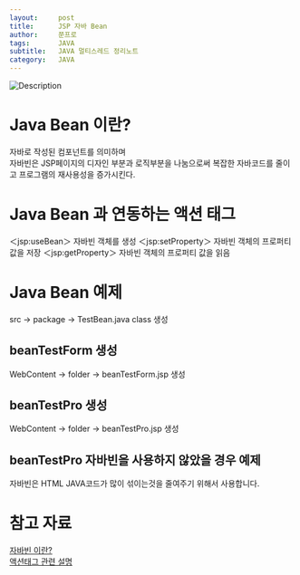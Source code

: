 ```yaml
---
layout:     post
title:      JSP 자바 Bean
author:     쭌프로
tags:       JAVA
subtitle:   JAVA 멀티스레드 정리노트
category:   JAVA
---
```


<!-- Start Writing Below in Markdown -->

![Description](https://alalstjr.github.io/jjunpro.github.io/img/java_bg.png)

# Java Bean 이란?

자바로 작성된 컴포넌트를 의미하며 <br/>
자바빈은 JSP페이지의 디자인 부분과 로직부분을 나눔으로써 복잡한 자바코드를 줄이고 프로그램의 재사용성을 증가시킨다.

# Java Bean 과 연동하는 액션 태그

＜jsp:useBean＞ 자바빈 객체를 생성
＜jsp:setProperty＞ 자바빈 객체의 프로퍼티 값을 저장
＜jsp:getProperty＞ 자바빈 객체의 프로퍼티 값을 읽음

# Java Bean 예제

src -> package -> TestBean.java class 생성

<script src="https://gist.github.com/alalstjr/619618b65a3d6f1143197778df2b09c2.js"></script>

## beanTestForm 생성

WebContent -> folder -> beanTestForm.jsp 생성

<script src="https://gist.github.com/alalstjr/b46b6745c90aae687792795dc2eecd33.js"></script>

## beanTestPro 생성

WebContent -> folder -> beanTestPro.jsp 생성

<script src="https://gist.github.com/alalstjr/fa7c6d2a250e13cc0b6a4e6dbf42adf6.js"></script>

## beanTestPro 자바빈을 사용하지 않았을 경우 예제

<script src="https://gist.github.com/alalstjr/50b353c9409067a5676436180c7509ef.js"></script>

자바빈은 HTML JAVA코드가 많이 섞이는것을 줄여주기 위해서 사용합니다.

# 참고 자료

<a href="https://m.blog.naver.com/PostView.nhn?blogId=start3535&logNo=30190419527&proxyReferer=https%3A%2F%2Fwww.google.com%2F">자바빈 이란?</a> <br/>
<a href="https://oingbong.tistory.com/125">액션태그 관련 설명</a>
